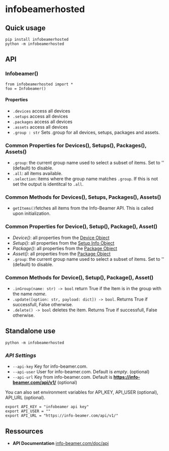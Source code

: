 # infobeamerhosted

## Quick usage

```
pip install infobeamerhosted
python -m infobeamerhosted
```

## API

### Infobeamer()

```
from infobeamerhosted import *
foo = Infobeamer()
```

#### Properties

* ```.devices``` access all devices
* ```.setups``` access all devices
* ```.packages``` access all devices
* ```.assets``` access all devices
* ```.group : str``` Sets .group for all devices, setups, packages and assets.

### Common Properties for Devices(), Setups(), Packages(), Assets()

* ```.group```: the current group name used to select a subset of items. Set to '' (default) to disable.
* ```.all```: all items available.
* ```.selection```: items where the group name matches ```.group```. If this is not set the output is identitcal to ```.all```.

### Common Methods for Devices(), Setups, Packages(), Assets()

* ```getItems()```fetches all items from the Info-Beamer API. This is called upon initialization.

### Common Properties for Device(), Setup(), Package(), Asset()

* *Device()*: all properties from the [Device Object](https://info-beamer.com/doc/api#deviceobject)
* *Setup()*: all properties from the [Setup Info Object](https://info-beamer.com/doc/api#setupinfoobject)
* *Package()*: all properties from the [Package Object](https://info-beamer.com/doc/api#packageobject)
* *Asset()*: all properties from the [Package Object](https://info-beamer.com/doc/api#assetinfoobject)
* ```.group```: the current group name used to select a subset of items. Set to '' (default) to disable.

### Common Methods for Device(), Setup(), Package(), Asset()

* ```.inGroup(name: str) -> bool``` return True if the Item is in the group with the name *name*.
* ```.update([option: str, payload: dict]) -> bool```. Returns True if successfull, False otherwise.
* ```.delete() -> bool``` deletes the item. Returns True if successfull, False otherwise.

## Standalone use

```python -m infobeamerhosted```

### *API Settings*
* ```--api-key``` Key for info-beamer.com.
* ```--api-user``` User for info-beamer.com. Default is *empty*. (optional)
* ```--api-url``` Key from info-beamer.com. Default is **https://info-beamer.com/api/v1/** (optional)

You can also set environment variables for API_KEY, API_USER (optional), API_URL (optional).

```
export API_KEY = "infobeamer api key"
export API_USER = ""
export API_URL = "https://info-beamer.com/api/v1/"
```

## Ressources

* **API Documentation** [info-beamer.com/doc/api](https://info-beamer.com/doc/api)

